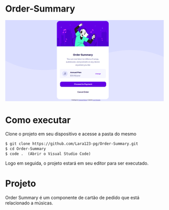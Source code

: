 # Order-Summary

![alt text](order-summary/src/images/Image.png)

# Como executar

Clone o projeto em seu dispositivo e acesse a pasta do mesmo
```
$ git clone https://github.com/Lara123-pg/Order-Summary.git
$ cd Order-Summary
$ code .  (Abrir o Visual Studio Code)
```
Logo em seguida, o projeto estará em seu editor para ser executado.

# Projeto

Order Summary é um componente de cartão de pedido que está relacionado a músicas.


